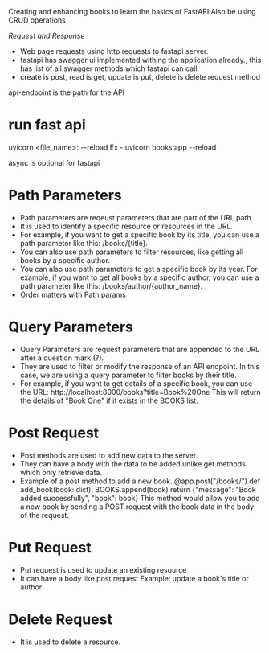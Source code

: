 Creating and enhancing books to learn the basics of FastAPI
Also be using CRUD operations

*Request and Response*
- Web page requests using http requests to fastapi server.
- fastapi has swagger ui implemented withing the application already., this has list of all swagger methods which fastapi can call.
- create is post, read is get, update is put, delete is delete request method

api-endpoint is the path for the API

# run fast api
uvicorn <file_name>:<app> --reload
Ex - uvicorn books:app --reload

async is optional for fastapi

# Path Parameters

- Path parameters are reqeust parameters that are part of the URL path.
- It is used to identify a specific resource or resources in the URL.
- For example, if you want to get a specific book by its title, you can use a path parameter like this: /books/{title}.
- You can also use path parameters to filter resources, like getting all books by a specific author.
- You can also use path parameters to get a specific book by its year.
For example, if you want to get all books by a specific author, you can use a path parameter like this: /books/author/{author_name}.
- Order matters with Path params

# Query Parameters

- Query Parameters are request parameters that are appended to the URL after a question mark (?).
- They are used to filter or modify the response of an API endpoint. In this case, we are using a query parameter to filter books by their title.
- For example, if you want to get details of a specific book, you can use the URL:
http://localhost:8000/books?title=Book%20One
This will return the details of "Book One" if it exists in the BOOKS list.

# Post Request

- Post methods are used to add new data to the server.
- They can have a body with the data to be added unlike get methods which only retrieve data.
- Example of a post method to add a new book.
@app.post("/books/")
def add_book(book: dict):
    BOOKS.append(book)
    return {"message": "Book added successfully", "book": book}
This method would allow you to add a new book by sending a POST request with the book data in the body of the request.

# Put Request

- Put request is used to update an existing resource
- It can have a body like post request
Example: update a book's title or author

# Delete Request

- It is used to delete a resource.